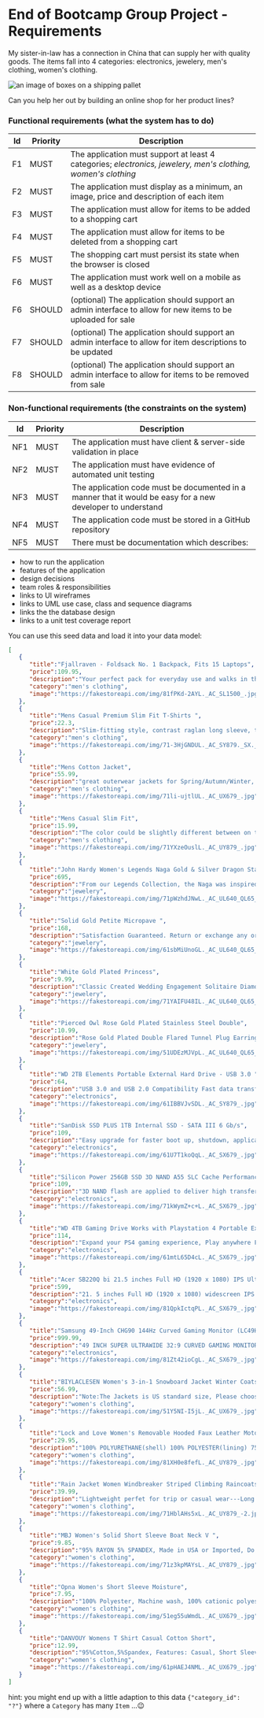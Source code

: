 # End of Bootcamp Group Project - Requirements

My sister-in-law has a connection in China that can supply her with quality goods. The items fall into 4 categories: electronics, jewelery, men's clothing, women's clothing.

![an image of boxes on a shipping pallet](https://c.pxhere.com/photos/1d/af/pallet_goods_freighter_transport_wood_boxes_cardboard_fragile-493554.jpg!d "https://pxhere.com/en/photo/493554?utm_content=clipUser&utm_medium=referral&utm_source=pxhere - creative commons licence")

Can you help her out by building an online shop for her product lines?

### Functional requirements (what the system has to do)
|Id|Priority|Description|
|--|--------|-----------|
|F1|MUST|The application must support at least 4 categories; _electronics, jewelery, men's clothing, women's clothing_|
|F2|MUST|The application must display as a minimum, an image, price and description of each item|
|F3|MUST|The application must allow for items to be added to a shopping cart|
|F4|MUST|The application must allow for items to be deleted from a shopping cart|
|F5|MUST|The shopping cart must persist its state when the browser is closed|
|F6|MUST|The application must work well on a mobile as well as a desktop device|
|F6|SHOULD|(optional) The application should support an admin interface to allow for new items to be uploaded for sale|
|F7|SHOULD|(optional) The application should support an admin interface to allow for item descriptions to be updated|
|F8|SHOULD|(optional) The application should support an admin interface to allow for items to be removed from sale|

### Non-functional requirements (the constraints on the system)
|Id|Priority|Description|
|--|--------|-----------|
|NF1|MUST|The application must have client & server-side validation in place|
|NF2|MUST|The application must have evidence of automated unit testing|
|NF3|MUST|The application code must be documented in a manner that it would be easy for a new developer to understand|
|NF4|MUST|The application code must be stored in a GitHub repository|
|NF5|MUST|There must be documentation which describes:|
  * how to run the application
  * features of the application
  * design decisions
  * team roles & responsibilities
  * links to UI wireframes
  * links to UML use case, class and sequence diagrams
  * links the the database design
  * links to a unit test coverage report

You can use this seed data and load it into your data model:

```json
[
   {
      "title":"Fjallraven - Foldsack No. 1 Backpack, Fits 15 Laptops",
      "price":109.95,
      "description":"Your perfect pack for everyday use and walks in the forest. Stash your laptop (up to 15 inches) in the padded sleeve, your everyday",
      "category":"men's clothing",
      "image":"https://fakestoreapi.com/img/81fPKd-2AYL._AC_SL1500_.jpg"
   },
   {
      "title":"Mens Casual Premium Slim Fit T-Shirts ",
      "price":22.3,
      "description":"Slim-fitting style, contrast raglan long sleeve, three-button henley placket, light weight & soft fabric for breathable and comfortable wearing. And Solid stitched shirts with round neck made for durability and a great fit for casual fashion wear and diehard baseball fans. The Henley style round neckline includes a three-button placket.",
      "category":"men's clothing",
      "image":"https://fakestoreapi.com/img/71-3HjGNDUL._AC_SY879._SX._UX._SY._UY_.jpg"
   },
   {
      "title":"Mens Cotton Jacket",
      "price":55.99,
      "description":"great outerwear jackets for Spring/Autumn/Winter, suitable for many occasions, such as working, hiking, camping, mountain/rock climbing, cycling, traveling or other outdoors. Good gift choice for you or your family member. A warm hearted love to Father, husband or son in this thanksgiving or Christmas Day.",
      "category":"men's clothing",
      "image":"https://fakestoreapi.com/img/71li-ujtlUL._AC_UX679_.jpg"
   },
   {
      "title":"Mens Casual Slim Fit",
      "price":15.99,
      "description":"The color could be slightly different between on the screen and in practice. / Please note that body builds vary by person, therefore, detailed size information should be reviewed below on the product description.",
      "category":"men's clothing",
      "image":"https://fakestoreapi.com/img/71YXzeOuslL._AC_UY879_.jpg"
   },
   {
      "title":"John Hardy Women's Legends Naga Gold & Silver Dragon Station Chain Bracelet",
      "price":695,
      "description":"From our Legends Collection, the Naga was inspired by the mythical water dragon that protects the ocean's pearl. Wear facing inward to be bestowed with love and abundance, or outward for protection.",
      "category":"jewelery",
      "image":"https://fakestoreapi.com/img/71pWzhdJNwL._AC_UL640_QL65_ML3_.jpg"
   },
   {
      "title":"Solid Gold Petite Micropave ",
      "price":168,
      "description":"Satisfaction Guaranteed. Return or exchange any order within 30 days.Designed and sold by Hafeez Center in the United States. Satisfaction Guaranteed. Return or exchange any order within 30 days.",
      "category":"jewelery",
      "image":"https://fakestoreapi.com/img/61sbMiUnoGL._AC_UL640_QL65_ML3_.jpg"
   },
   {
      "title":"White Gold Plated Princess",
      "price":9.99,
      "description":"Classic Created Wedding Engagement Solitaire Diamond Promise Ring for Her. Gifts to spoil your love more for Engagement, Wedding, Anniversary, Valentine's Day...",
      "category":"jewelery",
      "image":"https://fakestoreapi.com/img/71YAIFU48IL._AC_UL640_QL65_ML3_.jpg"
   },
   {
      "title":"Pierced Owl Rose Gold Plated Stainless Steel Double",
      "price":10.99,
      "description":"Rose Gold Plated Double Flared Tunnel Plug Earrings. Made of 316L Stainless Steel",
      "category":"jewelery",
      "image":"https://fakestoreapi.com/img/51UDEzMJVpL._AC_UL640_QL65_ML3_.jpg"
   },
   {
      "title":"WD 2TB Elements Portable External Hard Drive - USB 3.0 ",
      "price":64,
      "description":"USB 3.0 and USB 2.0 Compatibility Fast data transfers Improve PC Performance High Capacity; Compatibility Formatted NTFS for Windows 10, Windows 8.1, Windows 7; Reformatting may be required for other operating systems; Compatibility may vary depending on user’s hardware configuration and operating system",
      "category":"electronics",
      "image":"https://fakestoreapi.com/img/61IBBVJvSDL._AC_SY879_.jpg"
   },
   {
      "title":"SanDisk SSD PLUS 1TB Internal SSD - SATA III 6 Gb/s",
      "price":109,
      "description":"Easy upgrade for faster boot up, shutdown, application load and response (As compared to 5400 RPM SATA 2.5” hard drive; Based on published specifications and internal benchmarking tests using PCMark vantage scores) Boosts burst write performance, making it ideal for typical PC workloads The perfect balance of performance and reliability Read/write speeds of up to 535MB/s/450MB/s (Based on internal testing; Performance may vary depending upon drive capacity, host device, OS and application.)",
      "category":"electronics",
      "image":"https://fakestoreapi.com/img/61U7T1koQqL._AC_SX679_.jpg"
   },
   {
      "title":"Silicon Power 256GB SSD 3D NAND A55 SLC Cache Performance Boost SATA III 2.5",
      "price":109,
      "description":"3D NAND flash are applied to deliver high transfer speeds Remarkable transfer speeds that enable faster bootup and improved overall system performance. The advanced SLC Cache Technology allows performance boost and longer lifespan 7mm slim design suitable for Ultrabooks and Ultra-slim notebooks. Supports TRIM command, Garbage Collection technology, RAID, and ECC (Error Checking & Correction) to provide the optimized performance and enhanced reliability.",
      "category":"electronics",
      "image":"https://fakestoreapi.com/img/71kWymZ+c+L._AC_SX679_.jpg"
   },
   {
      "title":"WD 4TB Gaming Drive Works with Playstation 4 Portable External Hard Drive",
      "price":114,
      "description":"Expand your PS4 gaming experience, Play anywhere Fast and easy, setup Sleek design with high capacity, 3-year manufacturer's limited warranty",
      "category":"electronics",
      "image":"https://fakestoreapi.com/img/61mtL65D4cL._AC_SX679_.jpg"
   },
   {
      "title":"Acer SB220Q bi 21.5 inches Full HD (1920 x 1080) IPS Ultra-Thin",
      "price":599,
      "description":"21. 5 inches Full HD (1920 x 1080) widescreen IPS display And Radeon free Sync technology. No compatibility for VESA Mount Refresh Rate: 75Hz - Using HDMI port Zero-frame design | ultra-thin | 4ms response time | IPS panel Aspect ratio - 16: 9. Color Supported - 16. 7 million colors. Brightness - 250 nit Tilt angle -5 degree to 15 degree. Horizontal viewing angle-178 degree. Vertical viewing angle-178 degree 75 hertz",
      "category":"electronics",
      "image":"https://fakestoreapi.com/img/81QpkIctqPL._AC_SX679_.jpg"
   },
   {
      "title":"Samsung 49-Inch CHG90 144Hz Curved Gaming Monitor (LC49HG90DMNXZA) – Super Ultrawide Screen QLED ",
      "price":999.99,
      "description":"49 INCH SUPER ULTRAWIDE 32:9 CURVED GAMING MONITOR with dual 27 inch screen side by side QUANTUM DOT (QLED) TECHNOLOGY, HDR support and factory calibration provides stunningly realistic and accurate color and contrast 144HZ HIGH REFRESH RATE and 1ms ultra fast response time work to eliminate motion blur, ghosting, and reduce input lag",
      "category":"electronics",
      "image":"https://fakestoreapi.com/img/81Zt42ioCgL._AC_SX679_.jpg"
   },
   {
      "title":"BIYLACLESEN Women's 3-in-1 Snowboard Jacket Winter Coats",
      "price":56.99,
      "description":"Note:The Jackets is US standard size, Please choose size as your usual wear Material: 100% Polyester; Detachable Liner Fabric: Warm Fleece. Detachable Functional Liner: Skin Friendly, Lightweigt and Warm.Stand Collar Liner jacket, keep you warm in cold weather. Zippered Pockets: 2 Zippered Hand Pockets, 2 Zippered Pockets on Chest (enough to keep cards or keys)and 1 Hidden Pocket Inside.Zippered Hand Pockets and Hidden Pocket keep your things secure. Humanized Design: Adjustable and Detachable Hood and Adjustable cuff to prevent the wind and water,for a comfortable fit. 3 in 1 Detachable Design provide more convenience, you can separate the coat and inner as needed, or wear it together. It is suitable for different season and help you adapt to different climates",
      "category":"women's clothing",
      "image":"https://fakestoreapi.com/img/51Y5NI-I5jL._AC_UX679_.jpg"
   },
   {
      "title":"Lock and Love Women's Removable Hooded Faux Leather Moto Biker Jacket",
      "price":29.95,
      "description":"100% POLYURETHANE(shell) 100% POLYESTER(lining) 75% POLYESTER 25% COTTON (SWEATER), Faux leather material for style and comfort / 2 pockets of front, 2-For-One Hooded denim style faux leather jacket, Button detail on waist / Detail stitching at sides, HAND WASH ONLY / DO NOT BLEACH / LINE DRY / DO NOT IRON",
      "category":"women's clothing",
      "image":"https://fakestoreapi.com/img/81XH0e8fefL._AC_UY879_.jpg"
   },
   {
      "title":"Rain Jacket Women Windbreaker Striped Climbing Raincoats",
      "price":39.99,
      "description":"Lightweight perfet for trip or casual wear---Long sleeve with hooded, adjustable drawstring waist design. Button and zipper front closure raincoat, fully stripes Lined and The Raincoat has 2 side pockets are a good size to hold all kinds of things, it covers the hips, and the hood is generous but doesn't overdo it.Attached Cotton Lined Hood with Adjustable Drawstrings give it a real styled look.",
      "category":"women's clothing",
      "image":"https://fakestoreapi.com/img/71HblAHs5xL._AC_UY879_-2.jpg"
   },
   {
      "title":"MBJ Women's Solid Short Sleeve Boat Neck V ",
      "price":9.85,
      "description":"95% RAYON 5% SPANDEX, Made in USA or Imported, Do Not Bleach, Lightweight fabric with great stretch for comfort, Ribbed on sleeves and neckline / Double stitching on bottom hem",
      "category":"women's clothing",
      "image":"https://fakestoreapi.com/img/71z3kpMAYsL._AC_UY879_.jpg"
   },
   {
      "title":"Opna Women's Short Sleeve Moisture",
      "price":7.95,
      "description":"100% Polyester, Machine wash, 100% cationic polyester interlock, Machine Wash & Pre Shrunk for a Great Fit, Lightweight, roomy and highly breathable with moisture wicking fabric which helps to keep moisture away, Soft Lightweight Fabric with comfortable V-neck collar and a slimmer fit, delivers a sleek, more feminine silhouette and Added Comfort",
      "category":"women's clothing",
      "image":"https://fakestoreapi.com/img/51eg55uWmdL._AC_UX679_.jpg"
   },
   {
      "title":"DANVOUY Womens T Shirt Casual Cotton Short",
      "price":12.99,
      "description":"95%Cotton,5%Spandex, Features: Casual, Short Sleeve, Letter Print,V-Neck,Fashion Tees, The fabric is soft and has some stretch., Occasion: Casual/Office/Beach/School/Home/Street. Season: Spring,Summer,Autumn,Winter.",
      "category":"women's clothing",
      "image":"https://fakestoreapi.com/img/61pHAEJ4NML._AC_UX679_.jpg"
   }
]
```
hint: you might end up with a little adaption to this data `{"category_id": "?"}` where a `Category` has many `Item` ...😉
